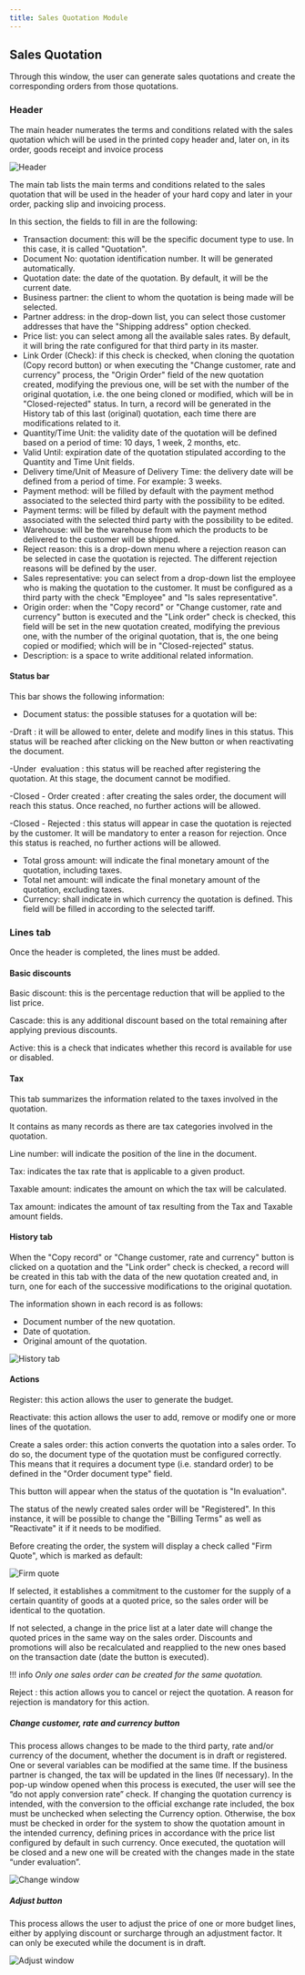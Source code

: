 ```yaml
---
title: Sales Quotation Module
---
```

## **Sales Quotation**

Through this window, the user can generate sales quotations and create the corresponding orders from those quotations. 

### **Header**

The main header numerates the terms and conditions related with the sales quotation which will be used in the printed copy header and, later on, in its order, goods receipt and invoice process

![Header](/docs/assets/drive/1ZSKWjl6QaIGgvBRpKkq4g9_--VFCgEIF.png)

The main tab lists the main terms and conditions related to the sales quotation that will be used in the header of your hard copy and later in your order, packing slip and invoicing process.

In this section, the fields to fill in are the following: 

-   Transaction document: this will be the specific document type to use. In this case, it is called "Quotation".
-   Document No: quotation identification number. It will be generated automatically.
-   Quotation date: the date of the quotation. By default, it will be the current date.
-   Business partner: the client to whom the quotation is being made will be selected.
-   Partner address: in the drop-down list, you can select those customer addresses that have the "Shipping address" option checked.
-   Price list: you can select among all the available sales rates. By default, it will bring the rate configured for that third party in its master.
-   Link Order (Check): if this check is checked, when cloning the quotation (Copy record button) or when executing the "Change customer, rate and currency" process, the "Origin Order" field of the new quotation created, modifying the previous one, will be set with the number of the original quotation, i.e. the one being cloned or modified, which will be in "Closed-rejected" status. In turn, a record will be generated in the History tab of this last (original) quotation, each time there are modifications related to it.
-   Quantity/Time Unit: the validity date of the quotation will be defined based on a period of time: 10 days, 1 week, 2 months, etc.
-   Valid Until: expiration date of the quotation stipulated according to the Quantity and Time Unit fields.
-   Delivery time/Unit of Measure of Delivery Time: the delivery date will be defined from a period of time. For example: 3 weeks.
-   Payment method: will be filled by default with the payment method associated to the selected third party with the possibility to be edited.
-   Payment terms: will be filled by default with the payment method associated with the selected third party with the possibility to be edited.
-   Warehouse: will be the warehouse from which the products to be delivered to the customer will be shipped.
-   Reject reason: this is a drop-down menu where a rejection reason can be selected in case the quotation is rejected. The different rejection reasons will be defined by the user.
-   Sales representative: you can select from a drop-down list the employee who is making the quotation to the customer. It must be configured as a third party with the check "Employee" and "Is sales representative". 
-   Origin order: when the "Copy record" or "Change customer, rate and currency" button is executed and the "Link order" check is checked, this field will be set in the new quotation created, modifying the previous one, with the number of the original quotation, that is, the one being copied or modified; which will be in "Closed-rejected" status. 
-   Description: is a space to write additional related information.

#### Status bar

This bar shows the following information:

-   Document status: the possible statuses for a quotation will be:

\-Draft : it will be allowed to enter, delete and modify lines in this status. This status will be reached after clicking on the New button or when reactivating the document.

\-Under  evaluation : this status will be reached after registering the quotation. At this stage, the document cannot be modified. 

\-Closed - Order created : after creating the sales order, the document will reach this status. Once reached, no further actions will be allowed.

\-Closed - Rejected : this status will appear in case the quotation is rejected by the customer. It will be mandatory to enter a reason for rejection. Once this status is reached, no further actions will be allowed.

-   Total gross amount: will indicate the final monetary amount of the quotation, including taxes.
-   Total net amount: will indicate the final monetary amount of the quotation, excluding taxes.
-   Currency: shall indicate in which currency the quotation is defined. This field will be filled in according to the selected tariff.

### **Lines tab**

Once the header is completed, the lines must be added.

#### Basic discounts

Basic discount: this is the percentage reduction that will be applied to the list price.

Cascade: this is any additional discount based on the total remaining after applying previous discounts.

Active: this is a check that indicates whether this record is available for use or disabled.

#### Tax 

This tab summarizes the information related to the taxes involved in the quotation.

It contains as many records as there are tax categories involved in the quotation.

Line number: will indicate the position of the line in the document.

Tax: indicates the tax rate that is applicable to a given product.

Taxable amount: indicates the amount on which the tax will be calculated.

Tax amount: indicates the amount of tax resulting from the Tax and Taxable amount fields.

#### History tab

When the "Copy record" or "Change customer, rate and currency" button is clicked on a quotation and the "Link order" check is checked, a record will be created in this tab with the data of the new quotation created and, in turn, one for each of the successive modifications to the original quotation.

The information shown in each record is as follows: 

-   Document number of the new quotation.
-   Date of quotation.
-   Original amount of the quotation.

![History tab](/docs/assets/drive/1FyAdM85tTmm98wW02SpP3XAMmnN8kQ8x.png)

#### Actions

Register: this action allows the user to generate the budget.

Reactivate: this action allows the user to add, remove or modify one or more lines of the quotation. 

Create a sales order: this action converts the quotation into a sales order. To do so, the document type of the quotation must be configured correctly. This means that it requires a document type (i.e. standard order) to be defined in the "Order document type" field. 

This button will appear when the status of the quotation is "In evaluation".

The status of the newly created sales order will be "Registered". In this instance, it will be possible to change the "Billing Terms" as well as "Reactivate" it if it needs to be modified.

Before creating the order, the system will display a check called "Firm Quote", which is marked as default:

![Firm quote](/docs/assets/drive/1_XJmrKhdgK1rN4Pajy6p7asOMt0TSP0h.png)

If selected, it establishes a commitment to the customer for the supply of a certain quantity of goods at a quoted price, so the sales order will be identical to the quotation.

If not selected, a change in the price list at a later date will change the quoted prices in the same way on the sales order. Discounts and promotions will also be recalculated and reapplied to the new ones based on the transaction date (date the button is executed).

!!! info
    *Only one sales order can be created for the same quotation.* 


Reject : this action allows you to cancel or reject the quotation. A reason for rejection is mandatory for this action.

##### **Change customer, rate and currency button**

This process allows changes to be made to the third party, rate and/or currency of the document, whether the document is in draft or registered. One or several variables can be modified at the same time.
If the business partner is changed, the tax will be updated in the lines (If necessary).
In the pop-up window opened when this process is executed, the user will see the “do not apply conversion rate” check. If changing the quotation currency is intended, with the conversion to the official exchange rate included, the box must be unchecked when selecting the Currency option. Otherwise, the box must be checked in order for the system to show the quotation amount in the intended currency, defining prices in accordance with the price list configured by default in such currency.
Once executed, the quotation will be closed and a new one will be created with the changes made in the state “under evaluation”.

![Change window](/docs/assets/drive/1QEI9Z0QEHjghPagrkg3GC_JeEVZaOeVV.png)


##### Adjust button

This process allows the user to adjust the price of one or more budget lines, either by applying discount or surcharge through an adjustment factor. It can only be executed while the document is in draft.

![Adjust window](/docs/assets/drive/139RbgjIEjRsdrCO1DsOZD6ve5M3KlnsH.png)